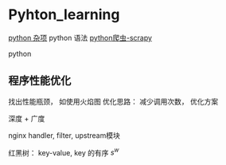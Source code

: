 # Pyhton_learning

[python 杂项](python-0/python-0.md)
python 语法
[python爬虫-scrapy](python-1/python-1.md)

python 

## 程序性能优化
找出性能瓶颈， 如使用火焰图
优化思路： 减少调用次数，
优化方案


深度 + 广度
 
nginx  handler, filter, upstream模块

红黑树：  key-value,  key 的有序
$s^w$